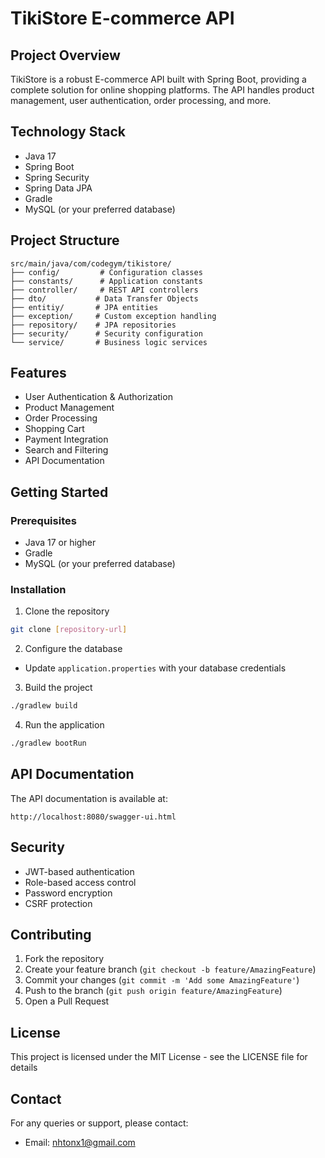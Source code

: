 # TikiStore E-commerce API

## Project Overview
TikiStore is a robust E-commerce API built with Spring Boot, providing a complete solution for online shopping platforms. The API handles product management, user authentication, order processing, and more.

## Technology Stack
- Java 17
- Spring Boot
- Spring Security
- Spring Data JPA
- Gradle
- MySQL (or your preferred database)

## Project Structure
```
src/main/java/com/codegym/tikistore/
├── config/         # Configuration classes
├── constants/      # Application constants
├── controller/     # REST API controllers
├── dto/           # Data Transfer Objects
├── entitiy/       # JPA entities
├── exception/     # Custom exception handling
├── repository/    # JPA repositories
├── security/      # Security configuration
└── service/       # Business logic services
```

## Features
- User Authentication & Authorization
- Product Management
- Order Processing
- Shopping Cart
- Payment Integration
- Search and Filtering
- API Documentation

## Getting Started

### Prerequisites
- Java 17 or higher
- Gradle
- MySQL (or your preferred database)

### Installation
1. Clone the repository
```bash
git clone [repository-url]
```

2. Configure the database
- Update `application.properties` with your database credentials

3. Build the project
```bash
./gradlew build
```

4. Run the application
```bash
./gradlew bootRun
```

## API Documentation
The API documentation is available at:
```
http://localhost:8080/swagger-ui.html
```

## Security
- JWT-based authentication
- Role-based access control
- Password encryption
- CSRF protection

## Contributing
1. Fork the repository
2. Create your feature branch (`git checkout -b feature/AmazingFeature`)
3. Commit your changes (`git commit -m 'Add some AmazingFeature'`)
4. Push to the branch (`git push origin feature/AmazingFeature`)
5. Open a Pull Request

## License
This project is licensed under the MIT License - see the LICENSE file for details

## Contact
For any queries or support, please contact:
- Email: nhtonx1@gmail.com
